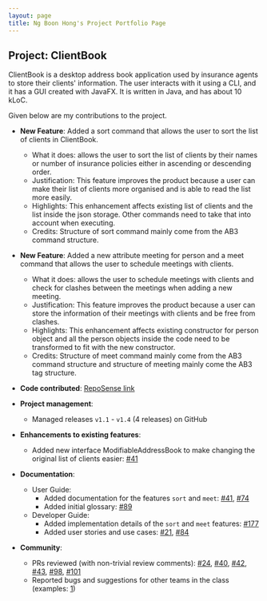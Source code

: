 ```yaml
---
layout: page
title: Ng Boon Hong's Project Portfolio Page
---
```


## Project: ClientBook

ClientBook is a desktop address book application used by insurance agents to store their clients' information. The user interacts with it using a CLI, and it has a GUI created with JavaFX. It is written in Java, and has about 10 kLoC.

Given below are my contributions to the project.

* **New Feature**: Added a sort command that allows the user to sort the list of clients in ClientBook.
    * What it does: allows the user to sort the list of clients by their names or number of insurance policies either in ascending or descending order.
    * Justification: This feature improves the product because a user can make their list of clients more organised and is able to read the list more easily.
    * Highlights: This enhancement affects existing list of clients and the list inside the json storage. Other commands need to take that into account when executing.
    * Credits: Structure of sort command mainly come from the AB3 command structure.

* **New Feature**: Added a new attribute meeting for person and a meet command that allows the user to schedule meetings with clients.
    * What it does: allows the user to schedule meetings with clients and check for clashes between the meetings when adding a new meeting.
    * Justification: This feature improves the product because a user can store the information of their meetings with clients and be free from clashes.
    * Highlights: This enhancement affects existing constructor for person object and all the person objects inside the code need to be transformed to fit with the new constructor.
    * Credits: Structure of meet command mainly come from the AB3 command structure and structure of meeting mainly come the AB3 tag structure.

* **Code contributed**: [RepoSense link](https://nus-cs2103-ay2021s2.github.io/tp-dashboard/?search=&sort=groupTitle&sortWithin=title&since=&timeframe=commit&mergegroup=&groupSelect=groupByRepos&breakdown=false&tabOpen=true&tabType=authorship&tabAuthor=NBH99&tabRepo=AY2021S2-CS2103T-W15-2%2Ftp%5Bmaster%5D&authorshipIsMergeGroup=false&authorshipFileTypes=docs~functional-code~test-code&authorshipIsBinaryFileTypeChecked=false)

* **Project management**:
    * Managed releases `v1.1` - `v1.4` (4 releases) on GitHub

* **Enhancements to existing features**:
    * Added new interface ModifiableAddressBook to make changing the original list of clients easier: [\#41](https://github.com/AY2021S2-CS2103T-W15-2/tp/pull/41)

* **Documentation**:
    * User Guide:
        * Added documentation for the features `sort` and `meet`: [\#41](https://github.com/AY2021S2-CS2103T-W15-2/tp/pull/41), [\#74](https://github.com/AY2021S2-CS2103T-W15-2/tp/pull/74)
        * Added initial glossary: [\#89](https://github.com/AY2021S2-CS2103T-W15-2/tp/pull/89)
    * Developer Guide:
        * Added implementation details of the `sort` and `meet` features: [\#177](https://github.com/AY2021S2-CS2103T-W15-2/tp/pull/177)
        * Added user stories and use cases: [\#21](https://github.com/AY2021S2-CS2103T-W15-2/tp/pull/21), [\#84](https://github.com/AY2021S2-CS2103T-W15-2/tp/pull/84)

* **Community**:
    * PRs reviewed (with non-trivial review comments): [\#24](https://github.com/AY2021S2-CS2103T-W15-2/tp/pull/24), [\#40](https://github.com/AY2021S2-CS2103T-W15-2/tp/pull/40), [\#42](https://github.com/AY2021S2-CS2103T-W15-2/tp/pull/42), [\#43](https://github.com/AY2021S2-CS2103T-W15-2/tp/pull/43), [\#98](https://github.com/AY2021S2-CS2103T-W15-2/tp/pull/98), [\#101](https://github.com/AY2021S2-CS2103T-W15-2/tp/pull/101)
    * Reported bugs and suggestions for other teams in the class (examples: [1](https://github.com/NBH99/ped/issues))

